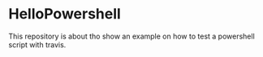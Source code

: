 # HelloPowershell

This repository is about tho show an example on how to test a powershell script with travis.
